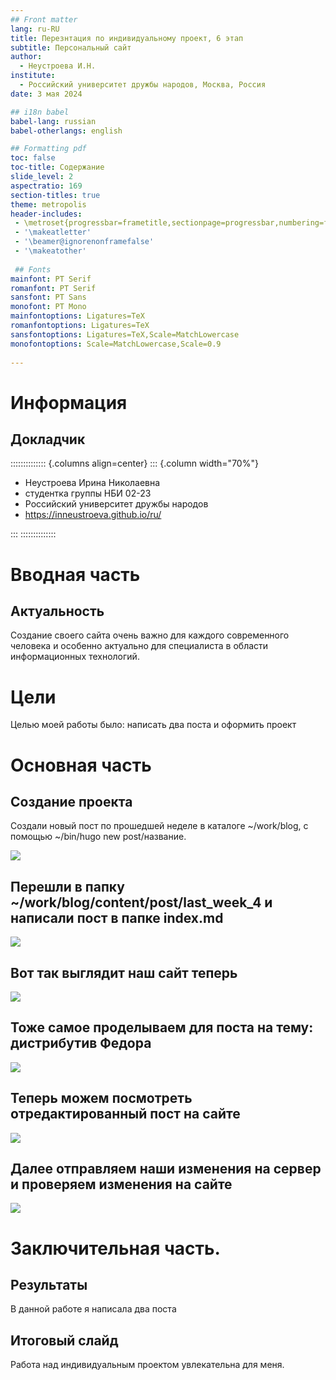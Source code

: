 ```yaml
---
## Front matter
lang: ru-RU
title: Перезнтация по индивидуальному проект, 6 этап
subtitle: Персональный сайт
author:
  - Неустроева И.Н.
institute:
  - Российский университет дружбы народов, Москва, Россия
date: 3 мая 2024

## i18n babel
babel-lang: russian
babel-otherlangs: english

## Formatting pdf
toc: false
toc-title: Содержание
slide_level: 2
aspectratio: 169
section-titles: true
theme: metropolis
header-includes:
 - \metroset{progressbar=frametitle,sectionpage=progressbar,numbering=fraction}
 - '\makeatletter'
 - '\beamer@ignorenonframefalse'
 - '\makeatother'
 
 ## Fonts
mainfont: PT Serif
romanfont: PT Serif
sansfont: PT Sans
monofont: PT Mono
mainfontoptions: Ligatures=TeX
romanfontoptions: Ligatures=TeX
sansfontoptions: Ligatures=TeX,Scale=MatchLowercase
monofontoptions: Scale=MatchLowercase,Scale=0.9
 
---
```


# Информация

## Докладчик

:::::::::::::: {.columns align=center}
::: {.column width="70%"}

  * Неустроева Ирина Николаевна
  * студентка группы НБИ 02-23
  * Российский университет дружбы народов
  * <https://inneustroeva.github.io/ru/>

:::
::::::::::::::

# Вводная часть

## Актуальность

Создание своего сайта очень важно для каждого современного человека и особенно aктуально для специалиста в области информационных технологий. 

# Цели 

Целью моей работы было: написать два поста и оформить проект

# Основная часть

## Создание проекта

Создали новый пост по прошедшей неделе в каталоге ~/work/blog, с помощью ~/bin/hugo new post/название.

![](image/1.jpg)

## Перешли в папку ~/work/blog/content/post/last_week_4 и написали пост в папке index.md 

![](image/3.jpg)

## Вот так выглядит наш сайт теперь 

![](image/4.jpg)

## Тоже самое проделываем для поста на тему: дистрибутив Федора 

![](image/5.jpg)

## Теперь можем посмотреть отредактированный пост на сайте 

![](image/6.jpg)

##  Далее отправляем наши изменения на сервер и проверяем изменения на сайте 

![](image/7.jpg)

# Заключительная чаcть.

## Результаты

В данной работе я написала два поста

## Итоговый слайд

Работа над индивидуальным проектом увлекательна для меня.


